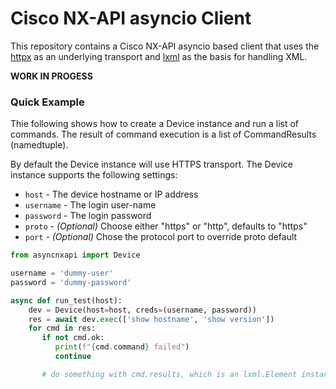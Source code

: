 # Cisco NX-API asyncio Client

This repository contains a Cisco NX-API asyncio based client that uses
the [httpx](https://www.python-httpx.org/) as an underlying transport and
[lxml](https://lxml.de/) as the basis for handling XML.

**WORK IN PROGESS**

### Quick Example

Thie following shows how to create a Device instance and run a list of
commands.  The result of command execution is a list of CommandResults (namedtuple).

By default the Device instance will use HTTPS transport.  The Device instance
supports the following settings:

   * `host` - The device hostname or IP address
   * `username` - The login user-name
   * `password` - The login password
   * `proto` - *(Optional)* Choose either "https" or "http", defaults to "https"
   * `port` - *(Optional)* Chose the protocol port to override proto default

```python
from asyncnxapi import Device

username = 'dummy-user'
password = 'dummy-password'

async def run_test(host):
    dev = Device(host=host, creds=(username, password))
    res = await dev.exec(['show hostname', 'show version'])
    for cmd in res:
       if not cmd.ok:
          print(f"{cmd.command} failed")
          continue

       # do something with cmd.results, which is an lxml.Element instance.
```